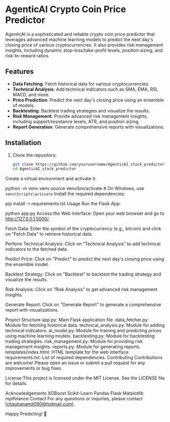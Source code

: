 # AgenticAI Crypto Coin Price Predictor

AgenticAI is a sophisticated and reliable crypto coin price predictor that leverages advanced machine learning models to predict the next day's closing price of various cryptocurrencies. It also provides risk management insights, including dynamic stop-loss/take-profit levels, position sizing, and risk-to-reward ratios.

## Features

- **Data Fetching**: Fetch historical data for various cryptocurrencies.
- **Technical Analysis**: Add technical indicators such as SMA, EMA, RSI, MACD, and more.
- **Price Prediction**: Predict the next day's closing price using an ensemble of models.
- **Backtesting**: Backtest trading strategies and visualize the results.
- **Risk Management**: Provide advanced risk management insights, including support/resistance levels, ATR, and position sizing.
- **Report Generation**: Generate comprehensive reports with visualizations.

## Installation

1. Clone the repository:
   ```bash
   git clone https://github.com/yourusername/AgenticAI_stock_predictor.git
   cd AgenticAI_stock_predictor
Create a virtual environment and activate it:

python -m venv venv
source venv/bin/activate  # On Windows, use `venv\Scripts\activate`
Install the required dependencies:

pip install -r requirements.txt
Usage
Run the Flask App:

python app.py
Access the Web Interface: Open your web browser and go to http://127.0.0.1:5000/.

Fetch Data: Enter the symbol of the cryptocurrency (e.g., bitcoin) and click on "Fetch Data" to retrieve historical data.

Perform Technical Analysis: Click on "Technical Analysis" to add technical indicators to the fetched data.

Predict Price: Click on "Predict" to predict the next day's closing price using the ensemble model.

Backtest Strategy: Click on "Backtest" to backtest the trading strategy and visualize the results.

Risk Analysis: Click on "Risk Analysis" to get advanced risk management insights.

Generate Report: Click on "Generate Report" to generate a comprehensive report with visualizations.

Project Structure
app.py: Main Flask application file.
data_fetcher.py: Module for fetching historical data.
technical_analysis.py: Module for adding technical indicators.
ai_model.py: Module for training and predicting prices using machine learning models.
backtesting.py: Module for backtesting trading strategies.
risk_management.py: Module for providing risk management insights.
reports.py: Module for generating reports.
templates/index.html: HTML template for the web interface.
requirements.txt: List of required dependencies.
Contributing
Contributions are welcome! Please open an issue or submit a pull request for any improvements or bug fixes.

License
This project is licensed under the MIT License. See the LICENSE file for details.

Acknowledgements
XGBoost
Scikit-Learn
Pandas
Flask
Matplotlib
mplfinance
Contact
For any questions or inquiries, please contact [chauhanamit090@hotmail.com].

Happy Predicting! 🚀

